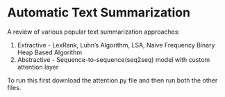 # Automatic Text Summarization
A review of various popular text summarization approaches:
1) Extractive - LexRank, Luhn’s Algorithm, LSA, Naive Frequency Binary Heap Based Algorithm
2) Abstractive - Sequence-to-sequence(seq2seq) model with custom attention layer

To run this first download the attention.py file and then run both the other files.
